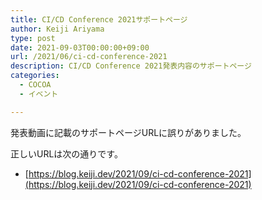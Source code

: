 ```yaml
---
title: CI/CD Conference 2021サポートページ
author: Keiji Ariyama
type: post
date: 2021-09-03T00:00:00+09:00
url: /2021/06/ci-cd-conference-2021
description: CI/CD Conference 2021発表内容のサポートページ
categories:
  - COCOA
  - イベント

---
```


発表動画に記載のサポートページURLに誤りがありました。

正しいURLは次の通りです。

 * [https://blog.keiji.dev/2021/09/ci-cd-conference-2021](https://blog.keiji.dev/2021/09/ci-cd-conference-2021)
